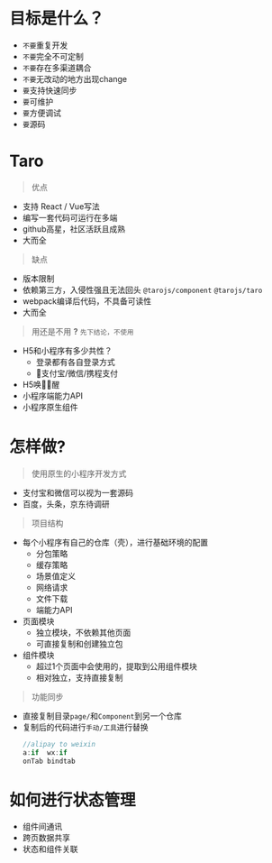 # 目标是什么？
- `不要`重复开发
- `不要`完全不可定制
- `不要`存在多渠道耦合
- `不要`无改动的地方出现change
- `要`支持快速同步
- `要`可维护
- `要`方便调试
- `要`源码

# Taro
> 优点
- 支持 React / Vue写法
- 编写一套代码可运行在多端
- github高星，社区活跃且成熟
- 大而全
  
> 缺点
- 版本限制
- 依赖第三方，入侵性强且无法回头 `@tarojs/component` `@tarojs/taro`
- webpack编译后代码，不具备可读性
- 大而全

> 用还是不用 **?** `先下结论，不使用`    
- H5和小程序有多少共性？
  - 登录都有各自登录方式
  - 支付宝/微信/携程支付
- H5唤醒
- 小程序端能力API
- 小程序原生组件

# 怎样做?
> 使用原生的小程序开发方式
- 支付宝和微信可以视为一套源码
- 百度，头条，京东待调研
  
> 项目结构
- 每个小程序有自己的仓库（壳），进行基础环境的配置
  - 分包策略
  - 缓存策略
  - 场景值定义
  - 网络请求
  - 文件下载
  - 端能力API
- 页面模块
  - 独立模块，不依赖其他页面
  - 可直接复制和创建独立包
- 组件模块
  - 超过1个页面中会使用的，提取到公用组件模块
  - 相对独立，支持直接复制

> 功能同步
- 直接复制目录`page/`和`Component`到另一个仓库
- 复制后的代码进行`手动/工具`进行替换
  ```js
  //alipay to weixin
  a:if  wx:if
  onTab bindtab


# 如何进行状态管理
- 组件间通讯
- 跨页数据共享
- 状态和组件关联
